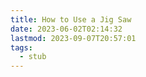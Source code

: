 ```yaml
---
title: How to Use a Jig Saw
date: 2023-06-02T02:14:32
lastmod: 2023-09-07T20:57:01
tags:
  - stub
---
```

